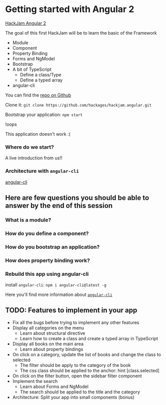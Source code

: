 # Getting started with Angular 2

[HackJam Angular 2](hackjam.hackages.io)


The goal of this first HackJam will  be to learn the basic of the Framework
- Module
- Component
- Property Binding
- Forms and NgModel
- Bootstrap
- A bit of TypeScript
    - Define a class/Type
    - Define a typed array
- angular-cli

You can find the [repo on Github](https://github.com/hackages/hackjam.angular.git)

Clone it: `git clone https://github.com/hackages/hackjam.angular.git`

Bootstrap your application: `npm start`

!oops

This application doesn't work :(

### Where do we start?

A live introduction from us!!

### Architecture with `angular-cli`

[angular-cli](https://github.com/angular/angular-cli.git)

## Here are few questions you should be able to answer by the end of this session

### What is a module?

### How do you define a component?

### How do you bootstrap an application?

### How does property binding work?

### Rebuild this app using angular-cli
 install `angular-cli`: `npm i angular-cli@latest -g`

 Here you'll find more information about [`angular-cli`](https://github.com/angular/angular-cli.git)

 ## TODO: Features to implement in your app
 - Fix all the bugs before trying to implement any other features
 - Display all categories on the menu
    - Learn about structural directive
    - Learn how to create a class and create a typed array in TypeScript 
 - Display all books on the main area
    - Learn about property bindings
 - On click on a category, update the list of books and change the class to selected
    - The filter should be apply to the category of the book
    - The css class should be applied to the anchor: hint [class.selected]
 - On click on the filter button, open the sidebar filter component
 - Implement the search 
    - Learn about Forms and NgModel
    - The search should be applied to the title and the category
- Architecture: Split your app into small components (bonus)
